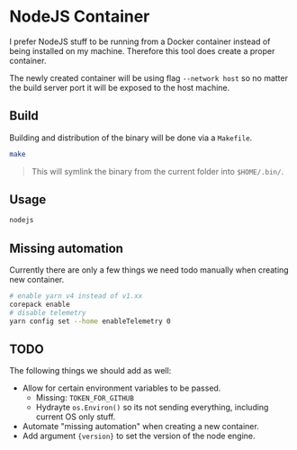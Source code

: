 # NodeJS Container

I prefer NodeJS stuff to be running from a Docker container instead of being installed on my machine.
Therefore this tool does create a proper container.

The newly created container will be using flag `--network host` so no matter
the build server port it will be exposed to the host machine.

## Build

Building and distribution of the binary will be done via a `Makefile`.

```bash
make
```

> This will symlink the binary from the current folder into `$HOME/.bin/`.

## Usage

```bash
nodejs
```

## Missing automation

Currently there are only a few things we need todo manually when creating new container.

```bash
# enable yarn v4 instead of v1.xx
corepack enable
# disable telemetry
yarn config set --home enableTelemetry 0
```

## TODO

The following things we should add as well:

- Allow for certain environment variables to be passed.
    - Missing: `TOKEN_FOR_GITHUB`
    - Hydrayte `os.Environ()` so its not sending everything, including current OS only stuff.
- Automate "missing automation" when creating a new container.
- Add argument `{version}` to set the version of the node engine.
